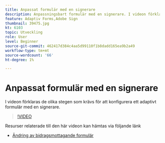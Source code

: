 ```yaml
---
title: Anpassat formulär med en signerare
description: Anpassningsbart formulär med en signerare. I videon förklaras de olika stegen som krävs för att konfigurera ett adaptivt formulär med en signerare.
feature: Adaptiv Forms,Adobe Sign
thumbnail: 39475.jpg
kt: 6103
topic: Utveckling
role: User
level: Beginner
source-git-commit: 462417d384c4aa5d99110f1b8dadd165ea9b2a49
workflow-type: tm+mt
source-wordcount: '66'
ht-degree: 1%

---
```


# Anpassat formulär med en signerare


I videon förklaras de olika stegen som krävs för att konfigurera ett adaptivt formulär med en signerare.

>[!VIDEO](https://video.tv.adobe.com/v/39475/?quality=9&learn=on)

Resurser relaterade till den här videon kan hämtas via följande länk

* [Ändring av bidragsmottagande formulär ](assets/change-of-beneficiary-form.zip)
